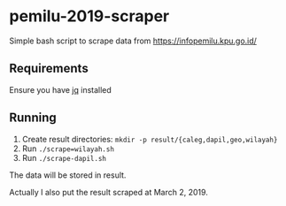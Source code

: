 # pemilu-2019-scraper
Simple bash script to scrape data from https://infopemilu.kpu.go.id/


## Requirements

Ensure you have [jq](https://stedolan.github.io/jq/download/ "Download jq") installed

## Running

1.  Create result directories:
    `mkdir -p result/{caleg,dapil,geo,wilayah}`
2.  Run `./scrape=wilayah.sh`
3.  Run `./scrape-dapil.sh`

The data will be stored in result.

Actually I also put the result scraped at March 2, 2019.
